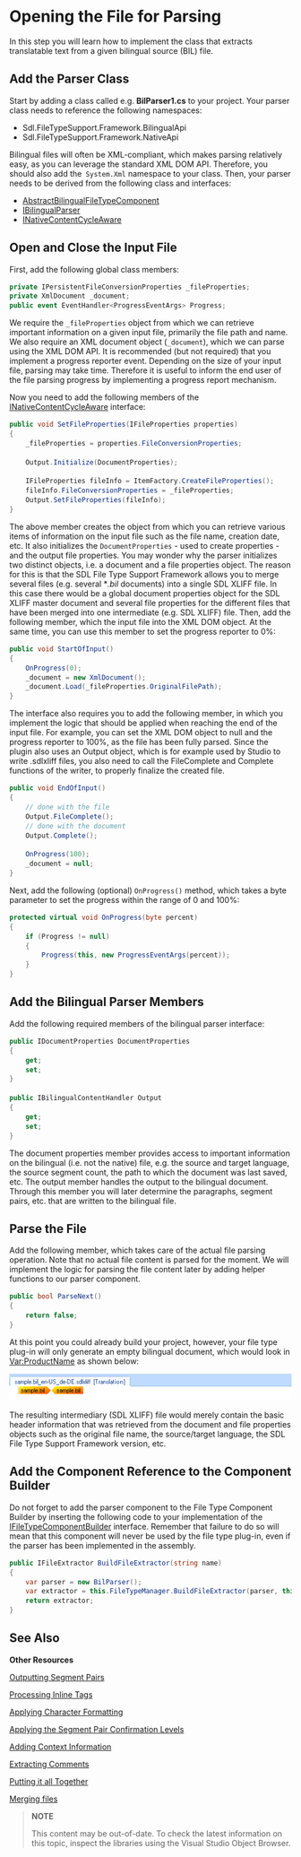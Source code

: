 Opening the File for Parsing
==

In this step you will learn how to implement the class that extracts translatable text from a given bilingual source (BIL) file.

Add the Parser Class
--

Start by adding a class called e.g. **BilParser1.cs** to your project. Your parser class needs to reference the following namespaces:

* Sdl.FileTypeSupport.Framework.BilingualApi
* Sdl.FileTypeSupport.Framework.NativeApi

Bilingual files will often be XML-compliant, which makes parsing relatively easy, as you can leverage the standard XML DOM API. Therefore, you should also add the``` System.Xml``` namespace to your class.
Then, your parser needs to be derived from the following class and interfaces:

* [AbstractBilingualFileTypeComponent](../../api/filetypesupport/Sdl.FileTypeSupport.Framework.BilingualApi.AbstractBilingualFileTypeComponent.yml)
* [IBilingualParser](../../api/filetypesupport/Sdl.FileTypeSupport.Framework.BilingualApi.IBilingualParser.yml)
* [INativeContentCycleAware](../../api/filetypesupport/Sdl.FileTypeSupport.Framework.NativeApi.INativeContentCycleAware.yml)

Open and Close the Input File
--

First, add the following global class members:

```cs
private IPersistentFileConversionProperties _fileProperties;
private XmlDocument _document;
public event EventHandler<ProgressEventArgs> Progress;
```

We require the ```_fileProperties``` object from which we can retrieve important information on a given input file, primarily the file path and name. We also require an XML document object (```_document```), which we can parse using the XML DOM API. It is recommended (but not required) that you implement a progress reporter event. Depending on the size of your input file, parsing may take time. Therefore it is useful to inform the end user of the file parsing progress by implementing a progress report mechanism.

Now you need to add the following members of the [INativeContentCycleAware](../../api/filetypesupport/Sdl.FileTypeSupport.Framework.NativeApi.INativeContentCycleAware.yml)
interface:

```cs
public void SetFileProperties(IFileProperties properties)
{
    _fileProperties = properties.FileConversionProperties;

    Output.Initialize(DocumentProperties);

    IFileProperties fileInfo = ItemFactory.CreateFileProperties();
    fileInfo.FileConversionProperties = _fileProperties;
    Output.SetFileProperties(fileInfo);
}
```

The above member creates the object from which you can retrieve various items of information on the input file such as the file name, creation date, etc. It also initializes the ```DocumentProperties``` - used to create properties - and the output file properties. You may wonder why the parser initializes two distinct objects, i.e. a document and a file properties object. The reason for this is that the SDL File Type Support Framework allows you to merge several files (e.g. several **.bil* documents) into a single SDL XLIFF file. In this case there would be a global document properties object for the SDL XLIFF master document and several file properties for the different files that have been merged into one intermediate (e.g. SDL XLIFF) file.
Then, add the following member, which the input file into the XML DOM object. At the same time, you can use this member to set the progress reporter to 0%:

```cs
public void StartOfInput()
{
    OnProgress(0);
    _document = new XmlDocument();
    _document.Load(_fileProperties.OriginalFilePath);
}
```


The interface also requires you to add the following member, in which you implement the logic that should be applied when reaching the end of the input file. For example, you can set the XML DOM object to null and the progress reporter to 100%, as the file has been fully parsed. Since the plugin also uses an Output object, which is for example used by Studio to write .sdlxliff files, you also need to call the FileComplete and Complete functions of the writer, to properly finalize the created file.

```cs
public void EndOfInput()
{
    // done with the file
    Output.FileComplete();
    // done with the document
    Output.Complete();

    OnProgress(100);
    _document = null;
}
```

Next, add the following (optional) ```OnProgress()``` method, which takes a byte parameter to set the progress within the range of 0 and 100%:

```cs
protected virtual void OnProgress(byte percent)
{
    if (Progress != null)
    {
        Progress(this, new ProgressEventArgs(percent));
    }
}
```

Add the Bilingual Parser Members
--

Add the following required members of the bilingual parser interface:

```cs
public IDocumentProperties DocumentProperties
{
    get;
    set;
}

public IBilingualContentHandler Output
{
    get;
    set;
}
```

The document properties member provides access to important information on the bilingual (i.e. not the native) file, e.g. the source and target language, the source segment count, the path to which the document was last saved, etc.
The output member handles the output to the bilingual document. Through this member you will later determine the paragraphs, segment pairs, etc. that are written to the bilingual file.

Parse the File
--

Add the following member, which takes care of the actual file parsing operation. Note that no actual file content is parsed for the moment. We will implement the logic for parsing the file content later by adding helper functions to our parser component.

```cs
public bool ParseNext()
{
    return false;
}
```

At this point you could already build your project, however, your file type plug-in will only generate an empty bilingual document, which would look in <Var:ProductName> as shown below:

![EmptyBilFile](images/EmptyBilFile.jpg)

The resulting intermediary (SDL XLIFF) file would merely contain the basic header information that was retrieved from the document and file properties objects such as the original file name, the source/target language, the SDL File Type Support Framework version, etc.

Add the Component Reference to the Component Builder
--

Do not forget to add the parser component to the File Type Component Builder by inserting the following code to your implementation of the [IFileTypeComponentBuilder](../../api/filetypesupport/Sdl.FileTypeSupport.Framework.IntegrationApi.IFileTypeComponentBuilder.yml) interface. Remember that failure to do so will mean that this component will never be used by the file type plug-in, even if the parser has been implemented in the assembly.

```cs
public IFileExtractor BuildFileExtractor(string name)
{
    var parser = new BilParser();
    var extractor = this.FileTypeManager.BuildFileExtractor(parser, this);
    return extractor;
}
```

See Also
--

**Other Resources**

[Outputting Segment Pairs](outputting_segment_pairs.md)

[Processing Inline Tags](processing_inline_tags.md)

[Applying Character Formatting](applying_character_formatting.md)

[Applying the Segment Pair Confirmation Levels](applying_the_segment_pair_confirmation_levels.md)

[Adding Context Information](adding_context_information.md)

[Extracting Comments](extracting_comments.md)

[Putting it all Together](putting_it_all_together.md)

[Merging files](merging_files.md)


>**NOTE**
>
> This content may be out-of-date. To check the latest information on this topic, inspect the libraries using the Visual Studio Object Browser.
